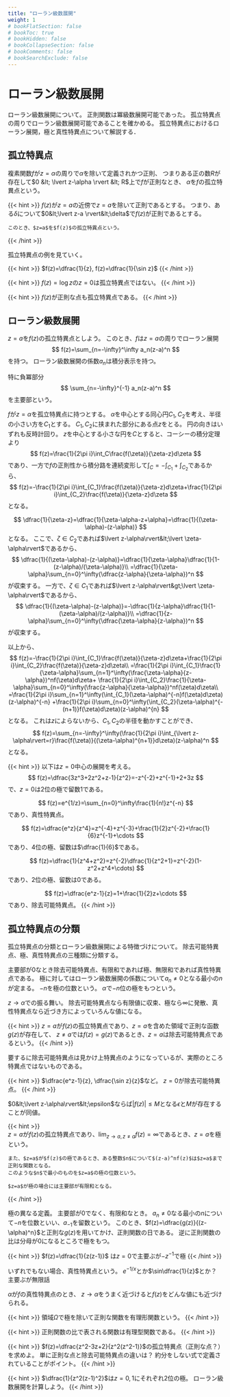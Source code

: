 ```yaml
---
title: "ローラン級数展開"
weight: 1
# bookFlatSection: false
# bookToc: true
# bookHidden: false
# bookCollapseSection: false
# bookComments: false
# bookSearchExclude: false
---
```


# ローラン級数展開

ローラン級数展開について。
正則関数は冪級数展開可能であった。
孤立特異点の周りでローラン級数展開可能であることを確かめる。
孤立特異点におけるローラン展開，極と真性特異点について解説する．

## 孤立特異点

複素関数$f$が$z=\alpha$の周りで$\alpha$を除いて定義されかつ正則、
つまりある正の数$R$が存在して$0 &lt; \lvert z-\alpha \rvert &lt; R$上で$f$が正則なとき、
$\alpha$を$f$の孤立特異点という。

{{< hint >}}
	$f(z)$が$z=a$の近傍で$z=a$を除いて正則であるとする。
	つまり、ある$\delta$について$0&lt;\lvert z-a \rvert&lt;\delta$で$f(z)$が正則であるとする。

	このとき、$z=a$を$f(z)$の孤立特異点という。
{{< /hint >}}

孤立特異点の例を見ていく。

{{< hint >}}
  $f(z)=\dfrac{1}{z}, f(z)=\dfrac{1}{\sin z}$
{{< /hint >}}

{{< hint >}}
  $f(z)=\log z$の$z=0$は孤立特異点ではない。
{{< /hint >}}

{{< hint >}}
  $f(z)$が正則な点も孤立特異点である。
{{< /hint >}}

## ローラン級数展開

$z=a$を$f(z)$の孤立特異点としよう。
このとき、$f$は$z=a$の周りでローラン展開
$$
  f(z)=\sum_{n=-\infty}^\infty a_n(z-a)^n
$$
を持つ。
ローラン級数展開の係数$a_n$は積分表示を持つ。

特に負冪部分
$$
  \sum_{n=-\infty}^{-1} a_n(z-a)^n
$$
を主要部という。

$f$が$z=\alpha$を孤立特異点に持つとする。
$\alpha$を中心とする同心円$C_1, C_2$を考え、半径の小さい方を$C_1$とする。
$C_1, C_2$に挟まれた部分にある点$z$をとる。
円の向きはいずれも反時計回り。
$z$を中心とする小さな円を$C$とすると、コーシーの積分定理より
$$
	f(z)=\frac{1}{2\pi i}\int_C\frac{f(\zeta)}{\zeta-z}d\zeta
$$
であり、一方で$f$の正則性から積分路を連続変形して$\int_C=-\int_{C_1}+\int_{C_2}$であるから、
$$
	f(z)=-\frac{1}{2\pi i}\int_{C_1}\frac{f(\zeta)}{\zeta-z}d\zeta+\frac{1}{2\pi i}\int_{C_2}\frac{f(\zeta)}{\zeta-z}d\zeta
$$
となる。

$$
	\dfrac{1}{\zeta-z}=\dfrac{1}{\zeta-\alpha-z+\alpha}=\dfrac{1}{(\zeta-\alpha)-(z-\alpha)}
$$
となる。
ここで、$\zeta\in C_2$であれば$\lvert z-\alpha\rvert&lt;\lvert \zeta-\alpha\rvert$であるから、
$$
	\dfrac{1}{(\zeta-\alpha)-(z-\alpha)}=\dfrac{1}{\zeta-\alpha}\dfrac{1}{1-(z-\alpha)/(\zeta-\alpha)}\\
	=\dfrac{1}{\zeta-\alpha}\sum_{n=0}^\infty(\dfrac{z-\alpha}{\zeta-\alpha})^n
$$
が収束する。
一方で、$\zeta\in C_1$であれば$\lvert z-\alpha\rvert&gt;\lvert \zeta-\alpha\rvert$であるから、
$$
	\dfrac{1}{(\zeta-\alpha)-(z-\alpha)}=-\dfrac{1}{z-\alpha}\dfrac{1}{1-(\zeta-\alpha)/(z-\alpha)}\\
	=\dfrac{1}{z-\alpha}\sum_{n=0}^\infty(\dfrac{\zeta-\alpha}{z-\alpha})^n
$$
が収束する。

以上から、
$$
	f(z)=-\frac{1}{2\pi i}\int_{C_1}\frac{f(\zeta)}{\zeta-z}d\zeta+\frac{1}{2\pi i}\int_{C_2}\frac{f(\zeta)}{\zeta-z}d\zeta\\
	=\frac{1}{2\pi i}\int_{C_1}\frac{1}{\zeta-\alpha}\sum_{n=1}^\infty(\frac{\zeta-\alpha}{z-\alpha})^nf(\zeta)d\zeta+
	\frac{1}{2\pi i}\int_{C_2}\frac{1}{\zeta-\alpha}\sum_{n=0}^\infty(\frac{z-\alpha}{\zeta-\alpha})^nf(\zeta)d\zeta\\
	=\frac{1}{2\pi i}\sum_{n=1}^\infty(\int_{C_1}(\zeta-\alpha)^{-n}f(\zeta)d\zeta)(z-\alpha)^{-n}
	+\frac{1}{2\pi i}\sum_{n=0}^\infty(\int_{C_2}(\zeta-\alpha)^{-(n+1)}f(\zeta)d\zeta)(z-\alpha)^{n}
$$
となる。
これは$z$によらないから、$C_1, C_2$の半径を動かすことができ、
$$
	f(z)=\sum_{n=-\infty}^\infty(\frac{1}{2\pi i}\int_{\lvert z-\alpha\rvert=r}\frac{f(\zeta)}{(\zeta-\alpha)^{n+1}}d\zeta)(z-\alpha)^n
$$
となる。

{{< hint >}}
  以下は$z=0$中心の展開を考える。
  $$
	  f(z)=\dfrac{3z^3+2z^2+z-1}{z^2}=-z^{-2}+z^{-1}+2+3z
  $$
  で、$z=0$は$2$位の極で留数$1$である。

  $$
  	f(z)=e^{1/z}=\sum_{n=0}^\infty\frac{1}{n!}z^{-n}
  $$
  であり、真性特異点。

  $$
  	f(z)=\dfrac{e^z}{z^4}=z^{-4}+z^{-3}+\frac{1}{2}z^{-2}+\frac{1}{6}z^{-1}+\cdots
  $$
  であり、$4$位の極、留数は$\dfrac{1}{6}$である。

  $$
	  f(z)=\dfrac{1}{z^4+z^2}=z^{-2}\dfrac{1}{z^2+1}=z^{-2}(1-z^2+z^4+\cdots)
  $$
  であり、$2$位の極、留数は$0$である。

  $$
  	f(z)=\dfrac{e^z-1}{z}=1+\frac{1}{2}z+\cdots
  $$
  であり、除去可能特異点。
{{< /hint >}}

## 孤立特異点の分類

孤立特異点の分類とローラン級数展開による特徴づけについて。
除去可能特異点、極、真性特異点の三種類に分類する。

主要部が$0$なとき除去可能特異点、有限和であれば極、無限和であれば真性特異点である。
極に対してはローラン級数展開の係数について$a_n\neq0$となる最小の$n$が定まる。
$-n$を極の位数という。
$\alpha$で$-n$位の極をもつという。

$z\to\alpha$での振る舞い。
除去可能特異点なら有限値に収束、極なら$\infty$に発散、真性特異点なら近づき方によっていろんな値になる。

{{< hint >}}
	$z=a$が$f(z)$の孤立特異点であり、$z=a$を含めた領域で正則な函数$g(z)$が存在して、
	$z\neq a$では$f(z)=g(z)$であるとき、$z=a$は除去可能特異点であるという。
{{< /hint >}}
  
要するに除去可能特異点は見かけ上特異点のようになっているが、実際のところ特異点ではないものである。

{{< hint >}}
	$\dfrac{e^z-1}{z}, \dfrac{\sin z}{z}$など。
	$z=0$が除去可能特異点。
{{< /hint >}}

$0&lt;\lvert z-\alpha\rvert&lt;\epsilon$ならば$\lvert f(z)\lvert\leq M$となる$\epsilon$と$M$が存在することが同値。

{{< hint >}}  
	$z=a$が$f(z)$の孤立特異点であり、$\lim_{z\to a,z\neq a}f(z)=\infty$であるとき、$z=a$を極という。

	また、$z=a$が$f(z)$の極であるとき、ある整数$n$について$(z-a)^nf(z)$は$z=a$まで正則な関数となる。
	このような$n$で最小のものを$z=a$の極の位数という。

	$z=a$が極の場合には主要部が有限和となる。
{{< /hint >}}

極の異なる定義。
主要部が$0$でなく、有限和なとき。
$a_n\neq0$なる最小の$n$について$-n$を位数といい、$a_{-1}$を留数という。
このとき、$f(z)=\dfrac{g(z)}{(z-\alpha)^n}$と正則な$g(z)$を用いてかけ、正則関数の日である。
逆に正則関数の比は分母が$0$になるところで極をもつ。

{{< hint >}}
	$f(z)=\dfrac{1}{z(z-1)}$
	は$z=0$で主要ぶが$-z^{-1}$で極
{{< /hint >}}

いずれでもない場合、真性特異点という。
$e^{-1/x}$とか$\sin\dfrac{1}{z}$とか？
主要ぶが無限話

$\alpha$が$f$の真性特異点のとき、
$z\to\alpha$をうまく近づけると$f(z)$をどんな値にも近づけられる。


{{< hint >}}
	領域$\Omega$で極を除いて正則な関数を有理形関数という。
{{< /hint >}}

{{< hint >}}
	正則関数の比で表される関数は有理型関数である。
{{< /hint >}}


{{< hint >}}
	$f(z)=\dfrac{z^2-3z+2}{z^2(z^2-1)}$の孤立特異点（正則な点？）を求めよ。
	単に正則な点と除去可能特異点の違いは？
	約分をしない式で定義されていることがポイント。
{{< /hint >}}

{{< hint >}}
	$\dfrac{1}{z^2(z-1)^2}$は$z=0, 1$にそれぞれ$2$位の極。
	ローラン級数展開を計算しよう。
{{< /hint >}}
